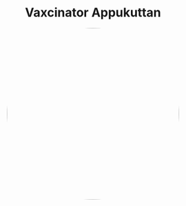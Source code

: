 

<div align="center">
  
  # Vaxcinator Appukuttan
  
  
  
  <img src="http://cinespot.net/gallery/d/296789-1/in+ghost+house+inn+Malayalam+Movie+Photos+_20_.JPG" height="400px" style="border-radius:50rem">
  
 </div>


